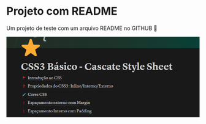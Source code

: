# Projeto com README
Um projeto de teste com um arquivo README no GITHUB 🪼

<a href="https://indigo-alfalfa-df4.notion.site/CSS3-B-sico-Cascate-Style-Sheet-dd472c00d7414f99ad550204d748b2b1" target="_blank"><img src="./tela.gif" alt="gif tela inicial de site xyz"/></a>